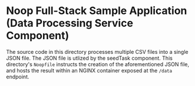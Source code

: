# Noop Full-Stack Sample Application (Data Processing Service Component)

The source code in this directory processes multiple CSV files into a single JSON file. The JSON file is utlized by the seedTask component. This directory's `Noopfile` instructs the creation of the aforementioned JSON file, and hosts the result within an NGINX container exposed at the `/data` endpoint.